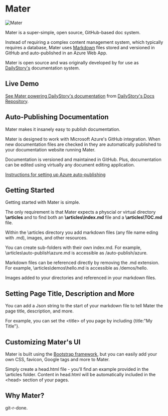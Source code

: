 # Mater
![Mater](https://github.com/dailystory/Mater/raw/master/media/git-r-done.png "Mater")

Mater is a super-simple, open source, GitHub-based doc system.

Instead of requiring a complex content management system, which typically requires a database, Mater uses [Markdown](https://en.wikipedia.org/wiki/Markdown) files stored and versioned in GitHub and auto-published in an Azure Web App.

Mater is open source and was originally developed by for use as [DailyStory's](https://dailystory.com) documentation system.

## Live Demo
[See Mater powering DailyStory's documentation](https://docs.dailystory.com) from [DailyStory's Docs Repository](https://github.com/dailystory/docs).

## Auto-Publishing Documentation
Mater makes it insanely easy to publish documentation. 

Mater is designed to work with Microsoft Azure's GitHub integration. When new documentation files are checked in they are automatically published to your documentation website running Mater.

Documentation is versioned and maintained in GitHub. Plus, documentation can be edited using virtually any document editing application.

[Instructions for setting up Azure auto-publishing](https://github.com/dailystory/Mater/wiki/Auto-Publish-with-Microsoft-Azure)

## Getting Started
Getting started with Mater is simple. 

The only requirement is that Mater expects a physcial or virtual directory **\articles** and to find both an **\articles\index.md** file and a **\articles\TOC.md** file.

Within the \articles directory you add markdown files (any file name eding with .md), images, and other resources.

You can create sub-folders with their own index.md. For example, \articles\auto-publish\azure.md is accessible as /auto-publish/azure.

Markdown files can be referenced directly by removing the .md extension. For example, \articles\demos\hello.md is accessible as /demos/hello.

Images added to your directories and referenced in your markdown files.

## Setting Page Title, Description and More
You can add a Json string to the start of your markdown file to tell Mater the page title, description, and more.

For example, you can set the &lt;title&gt; of you page by including {title:"My Title"}.

## Customizing Mater's UI
Mater is built using the [Bootstrap framework](http://getbootstrap.com/), but you can easily add your own CSS, favicon, Google tags and more to Mater.

Simply create a head.html file - you'll find an example provided in the \articles folder. Content in head.html will be automatically included in the &lt;head&gt; section of your pages.

## Why Mater?
git-r-done.
